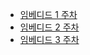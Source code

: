 - [임베디드 1 주차](https://github.com/wantsurvive/cans/wiki) 
- [임베디드 2 주차](https://github.com/wantsurvive/cans/wiki/%EC%9E%84%EB%B2%A0%EB%94%94%EB%93%9C-second)
- [임베디드 3 주차](https://github.com/wantsurvive/cans/wiki/%EC%9E%84%EB%B2%A0%EB%94%94%EB%93%9C-third)
